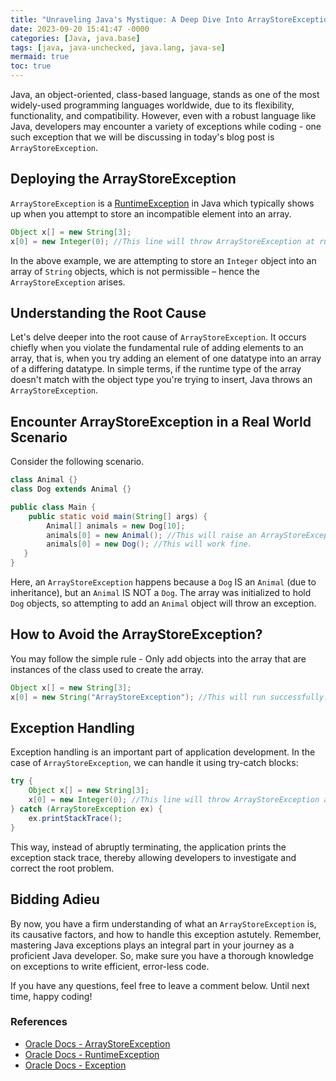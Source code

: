 ```yaml
---
title: "Unraveling Java's Mystique: A Deep Dive Into ArrayStoreException"
date: 2023-09-20 15:41:47 -0000
categories: [Java, java.base]
tags: [java, java-unchecked, java.lang, java-se]
mermaid: true
toc: true
---
```



Java, an object-oriented, class-based language, stands as one of the most widely-used programming languages worldwide, due to its flexibility, functionality, and compatibility. However, even with a robust language like Java, developers may encounter a variety of exceptions while coding - one such exception that we will be discussing in today's blog post is `ArrayStoreException`. 

## Deploying the ArrayStoreException

`ArrayStoreException` is a [RuntimeException](https://docs.oracle.com/javase/8/docs/api/java/lang/RuntimeException.html) in Java which typically shows up when you attempt to store an incompatible element into an array. 

``` java
Object x[] = new String[3];
x[0] = new Integer(0); //This line will throw ArrayStoreException at runtime.
```

In the above example, we are attempting to store an `Integer` object into an array of `String` objects, which is not permissible – hence the `ArrayStoreException` arises. 

## Understanding the Root Cause

Let's delve deeper into the root cause of `ArrayStoreException`. It occurs chiefly when you violate the fundamental rule of adding elements to an array, that is, when you try adding an element of one datatype into an array of a differing datatype. In simple terms, if the runtime type of the array doesn't match with the object type you're trying to insert, Java throws an `ArrayStoreException`.

## Encounter ArrayStoreException in a Real World Scenario

Consider the following scenario. 

``` java
class Animal {}
class Dog extends Animal {}

public class Main {
    public static void main(String[] args) {
        Animal[] animals = new Dog[10];
        animals[0] = new Animal(); //This will raise an ArrayStoreException at runtime.
        animals[0] = new Dog(); //This will work fine.
   }
}
```

Here, an `ArrayStoreException` happens because a `Dog` IS an `Animal` (due to inheritance), but an `Animal` IS NOT a `Dog`. The array was initialized to hold `Dog` objects, so attempting to add an `Animal` object will throw an exception.

## How to Avoid the ArrayStoreException?

You may follow the simple rule - Only add objects into the array that are instances of the class used to create the array.

``` java
Object x[] = new String[3];
x[0] = new String("ArrayStoreException"); //This will run successfully.
```

## Exception Handling

Exception handling is an important part of application development. In the case of `ArrayStoreException`, we can handle it using try-catch blocks:

``` java
try {
    Object x[] = new String[3];
    x[0] = new Integer(0); //This line will throw ArrayStoreException at runtime.
} catch (ArrayStoreException ex) {
    ex.printStackTrace(); 
}
```

This way, instead of abruptly terminating, the application prints the exception stack trace, thereby allowing developers to investigate and correct the root problem. 

## Bidding Adieu

By now, you have a firm understanding of what an `ArrayStoreException` is, its causative factors, and how to handle this exception astutely. Remember, mastering Java exceptions plays an integral part in your journey as a proficient Java developer. So, make sure you have a thorough knowledge on exceptions to write efficient, error-less code.

If you have any questions, feel free to leave a comment below. Until next time, happy coding!

### References

- [Oracle Docs - ArrayStoreException](https://docs.oracle.com/javase/8/docs/api/java/lang/ArrayStoreException.html)
- [Oracle Docs - RuntimeException](https://docs.oracle.com/javase/8/docs/api/java/lang/RuntimeException.html)
- [Oracle Docs - Exception](https://docs.oracle.com/javase/8/docs/api/java/lang/Exception.html)

